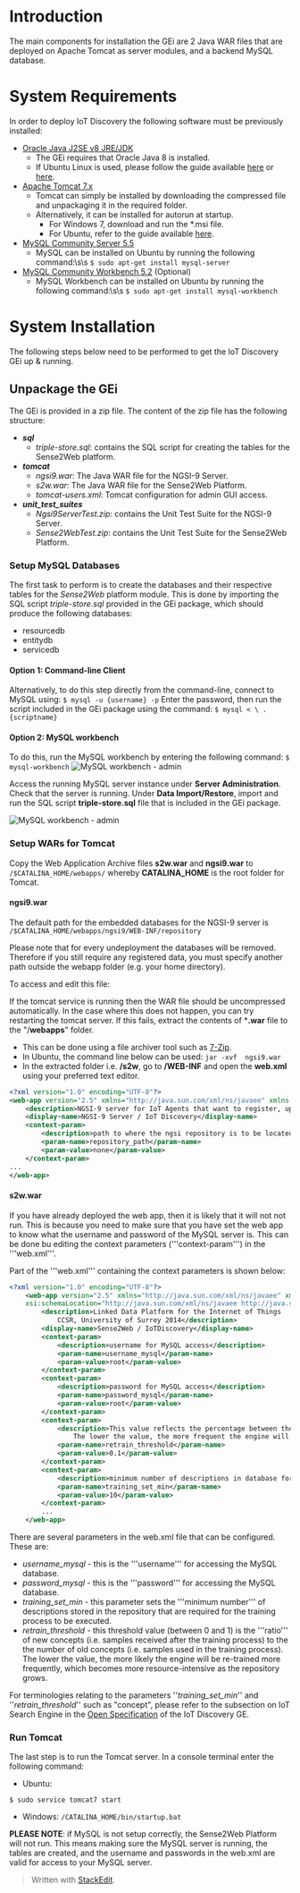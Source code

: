 # Introduction

The main components for installation the GEi are 2 Java WAR files that are deployed on Apache Tomcat as server modules, and a backend MySQL database.

# System Requirements

In order to deploy IoT Discovery the following software must be previously installed:
<br>

 - [Oracle Java J2SE v8 JRE/JDK][Oracle Java]
	 - The GEi requires that Oracle Java 8 is installed. 
	 - If Ubuntu Linux is used, please follow the guide available [here][Oracle Java Ubuntu default] or [here][Oracle Java Ubuntu webupd8].
 - [Apache Tomcat 7.x][Apache Tomcat]
	 - Tomcat can simply be installed by downloading the compressed file and unpackaging it in the required folder.
	 - Alternatively, it can be installed for autorun at startup.
		 - For Windows 7, download and run the *.msi file.
		 - For Ubuntu, refer to the guide available [here](https://www.digitalocean.com/community/tutorials/how-to-install-apache-tomcat-7-on-ubuntu-14-04-via-apt-get).
 - [MySQL Community Server 5.5](http://dev.mysql.com/downloads/mysql/)
	 - MySQL can be installed on Ubuntu by running the following command:\s\s 
	 ``` $ sudo apt-get install mysql-server ```
 - [MySQL Community Workbench 5.2](http://www.mysql.com/downloads/workbench/) (Optional)
	 - MySQL Workbench can be installed on Ubuntu by running the following command:\s\s
	 ``` $ sudo apt-get install mysql-workbench ```

# System Installation

The following steps below need to be performed to get the IoT Discovery GEi up & running.

## Unpackage the GEi

The GEi is provided in a zip file. The content of the zip file has the following structure:

- ***sql***
	 - *triple-store.sql*: contains the SQL script for creating the tables for the Sense2Web platform.
- ***tomcat***
	 - *ngsi9.war*: The Java WAR file for the NGSI-9 Server.
	 - *s2w.war*: The Java WAR file for the Sense2Web Platform.
	 - *tomcat-users.xml*: Tomcat configuration for admin GUI access.
- ***unit_test_suites***
  - *Ngsi9ServerTest.zip*: contains the Unit Test Suite for the NGSI-9 Server.
  - *Sense2WebTest.zip*: contains the Unit Test Suite for the Sense2Web Platform.

### Setup MySQL Databases

The first task to perform is to create the databases and their respective tables for the *Sense2Web* platform module. This is done by importing the SQL script *triple-store.sql* provided in the GEi package, which should produce the following databases:

 - resourcedb 
 - entitydb 
 - servicedb

#### Option 1: Command-line Client
Alternatively, to do this step directly from the command-line, connect to MySQL using: ``` $ mysql -u {username} -p ```
Enter the password, then run the script included in the GEi package using the command: ``` $ mysql < \ . {scriptname} ```

#### Option 2: MySQL workbench
To do this, run the MySQL workbench by entering the following command: 
``` $ mysql-workbench ```
![MySQL workbench - admin](http://forge.fiware.org/plugins/mediawiki/wiki/fiware/images/9/9a/Mysql-wb-1.png)

Access the running MySQL server instance under **Server Administration**. Check that the server is running. Under **Data Import/Restore**, import and run the SQL script **triple-store.sql** file that is included in the GEi package.

![MySQL workbench - admin](http://forge.fiware.org/plugins/mediawiki/wiki/fiware/images/d/d8/Mysql-wb-2.png)


### Setup WARs for Tomcat

Copy the Web Application Archive files **s2w.war** and **ngsi9.war** to `/$CATALINA_HOME/webapps/`  whereby **CATALINA_HOME** is the root folder for Tomcat.

#### **ngsi9.war**
The default path for the embedded databases for the NGSI-9 server is `/$CATALINA_HOME/webapps/ngsi9/WEB-INF/repository`
 
Please note that for every undeployment the databases will be removed. Therefore if you still require any registered data, you must specify another path outside the webapp folder (e.g. your home directory).

 To access and edit this file: 

If the tomcat service is running then the WAR file should be uncompressed automatically. In the case where this does not happen, you can try restarting the tomcat server. If this fails, extract the contents of ***.war** file to the "/**webapps**" folder. 

 - This can be done using a file archiver tool such as [7-Zip](http://www.7-zip.org/). 
 - In Ubuntu, the command line below can be used: ``` jar -xvf  ngsi9.war ```
 - In the extracted folder i.e. **/s2w**, go to **/WEB-INF** and open the **web.xml** using your preferred text editor.

```xml
<?xml version="1.0" encoding="UTF-8"?>
<web-app version="2.5" xmlns="http://java.sun.com/xml/ns/javaee" xmlns:xsi="http://www.w3.org/2001/XMLSchema-instance" xsi:schemaLocation="http://java.sun.com/xml/ns/javaee http://java.sun.com/xml/ns/javaee/web-app_2_5.xsd">
    <description>NGSI-9 server for IoT Agents that want to register, update and discover IoT NGSI Context Entities</description>
    <display-name>NGSI-9 Server / IoT Discovery</display-name>
    <context-param>
        <description>path to where the ngsi repository is to be located</description>
        <param-name>repository_path</param-name>
        <param-value>none</param-value>
    </context-param>
...
</web-app>
```

#### **s2w.war**

If you have already deployed the web app, then it is likely that it will not not run. This is because you need to make sure that you have set the web app to know what the username and password of the MySQL server is. This can be done bu editing the context parameters ('''context-param''') in the '''web.xml'''. 

Part of the '''web.xml''' containing the context parameters is shown below:
```xml
<?xml version="1.0" encoding="UTF-8"?>
    <web-app version="2.5" xmlns="http://java.sun.com/xml/ns/javaee" xmlns:xsi="http://www.w3.org/2001/XMLSchema-instance" 
    xsi:schemaLocation="http://java.sun.com/xml/ns/javaee http://java.sun.com/xml/ns/javaee/web-app_2_5.xsd">    
        <description>Linked Data Platform for the Internet of Things
            CCSR, University of Surrey 2014</description>
        <display-name>Sense2Web / IoTDiscovery</display-name>
        <context-param>
            <description>username for MySQL access</description>
            <param-name>username_mysql</param-name>
            <param-value>root</param-value>
        </context-param>
        <context-param>
            <description>password for MySQL access</description>
            <param-name>password_mysql</param-name>
            <param-value>root</param-value>
        </context-param>
        <context-param>
            <description>This value reflects the percentage between the number of trained concepts and concepts that have been folded in.
                The lower the value, the more frequent the engine will likely be trained</description>
            <param-name>retrain_threshold</param-name>
            <param-value>0.1</param-value>
        </context-param>
        <context-param>
            <description>minimum number of descriptions in database for training</description>
            <param-name>training_set_min</param-name>
            <param-value>10</param-value>
        </context-param>   
        ...
    </web-app>
```
There are several parameters in the web.xml file that can be configured. These are:

 - *username_mysql* - this is the '''username''' for accessing the MySQL database.
 - *password_mysql* - this is the '''password''' for accessing the MySQL database.
 - *training_set_min* - this parameter sets the '''minimum number''' of descriptions stored in the repository that are required for the training process to be executed.
 - *retrain_threshold* - this threshold value (between 0 and 1) is the '''ratio''' of new concepts (i.e. samples received after the training process) to the the number of old concepts (i.e. samples used in the training process). The lower the value, the more likely the engine will be re-trained more frequently, which becomes more resource-intensive as the repository grows.

For terminologies relating to the parameters ''*training_set_min*'' and ''*retrain_threshold*'' such as "concept", please refer to the subsection on IoT Search Engine in the [Open Specification](http://forge.fi-ware.org/plugins/mediawiki/wiki/fiware/index.php/FIWARE.OpenSpecification.IoT.Backend.IoTDiscovery#IoT_Search_Engine_.28Probabilistic.29) of the IoT Discovery GE.

### Run Tomcat

The last step is to run the Tomcat server. In a console terminal enter the following command:

 - Ubuntu: 

``` $ sudo service tomcat7 start ```

 - Windows: 
``` /CATALINA_HOME/bin/startup.bat ```

**PLEASE NOTE**: if MySQL is not setup correctly, the Sense2Web Platform will not run. This means making sure the MySQL server is running, the tables are created, and the username and passwords in the web.xml are valid for access to your MySQL server.


[Oracle Java]: http://www.oracle.com/technetwork/java/javase/downloads/jdk8-downloads-2133151.html
[Oracle Java Ubuntu default]: http://www.wikihow.com/Upgrade-Oracle-Java-on-Ubuntu-Linux
[Oracle Java Ubuntu webupd8]: http://www.webupd8.org/2012/09/install-oracle-java-8-in-ubuntu-via-ppa.html
[Apache Tomcat]: http://tomcat.apache.org/download-70.cgi
[db4o]: http://www.db4o.com/
[MySQL]: http://mysql.com/
[UPG]: http://forge.fiware.org/plugins/mediawiki/wiki/fiware/index.php/Configuration_Manager_-_IoT_Discovery_-_User_and_Programmers_Guide#NGSI-9_API
[db4o-install]: http://db4o-object-manager.software.informer.com/download/?ca4611a
> Written with [StackEdit](https://stackedit.io/).
